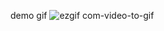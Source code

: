 demo gif
![ezgif com-video-to-gif](https://user-images.githubusercontent.com/34516783/66422337-5b84d200-e9be-11e9-9aeb-abf53090c08a.gif)
